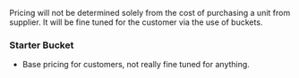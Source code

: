 Pricing will not be determined solely from the cost of purchasing a unit from supplier. It will be fine tuned for the customer via the use of buckets. 

### Starter Bucket
- Base pricing for customers, not really fine tuned for anything. 